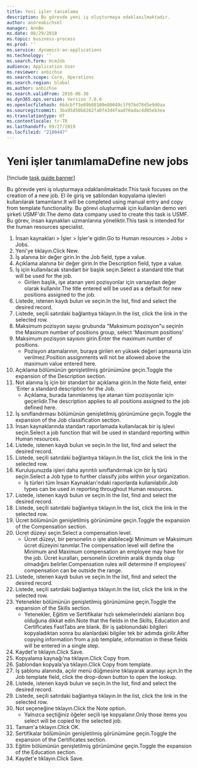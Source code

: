 ```yaml
---
title: Yeni işler tanımlama
description: Bu görevde yeni iş oluşturmaya odaklanılmaktadır.
author: andreabichsel
manager: AnnBe
ms.date: 08/29/2018
ms.topic: business-process
ms.prod: ''
ms.service: dynamics-ax-applications
ms.technology: ''
ms.search.form: HcmJob
audience: Application User
ms.reviewer: anbichse
ms.search.scope: Core, Operations
ms.search.region: Global
ms.author: anbichse
ms.search.validFrom: 2016-06-30
ms.dyn365.ops.version: Version 7.0.0
ms.openlocfilehash: 66dcbff3e89b88100e80049c1f97bd78d5e9d0aa
ms.sourcegitcommit: 3ba95d50b8262fa0f43d4faad76adac4d05eb3ea
ms.translationtype: HT
ms.contentlocale: tr-TR
ms.lasthandoff: 09/27/2019
ms.locfileid: "2180447"
---
```

# <a name="define-new-jobs"></a><span data-ttu-id="2b340-103">Yeni işler tanımlama</span><span class="sxs-lookup"><span data-stu-id="2b340-103">Define new jobs</span></span>

[!include [task guide banner](../../includes/task-guide-banner.md)]

<span data-ttu-id="2b340-104">Bu görevde yeni iş oluşturmaya odaklanılmaktadır.</span><span class="sxs-lookup"><span data-stu-id="2b340-104">This task focuses on the creation of a new job.</span></span> <span data-ttu-id="2b340-105">El ile giriş ve şablondan kopyalama işlevleri kullanılarak tamamlanır.</span><span class="sxs-lookup"><span data-stu-id="2b340-105">It will be completed using manual entry and copy from template functionality.</span></span> <span data-ttu-id="2b340-106">Bu görevi oluşturmak için kullanılan demo veri şirketi USMF'dir.</span><span class="sxs-lookup"><span data-stu-id="2b340-106">The demo data company used to create this task is USMF.</span></span> <span data-ttu-id="2b340-107">Bu görev, insan kaynakları uzmanlarına yöneliktir.</span><span class="sxs-lookup"><span data-stu-id="2b340-107">This task is intended for the human resources specialist.</span></span>

1. <span data-ttu-id="2b340-108">İnsan kaynakları > İşler > İşler'e gidin.</span><span class="sxs-lookup"><span data-stu-id="2b340-108">Go to Human resources > Jobs > Jobs.</span></span>
2. <span data-ttu-id="2b340-109">Yeni'ye tıklayın.</span><span class="sxs-lookup"><span data-stu-id="2b340-109">Click New.</span></span>
3. <span data-ttu-id="2b340-110">İş alanına bir değer girin.</span><span class="sxs-lookup"><span data-stu-id="2b340-110">In the Job field, type a value.</span></span>
4. <span data-ttu-id="2b340-111">Açıklama alanına bir değer girin.</span><span class="sxs-lookup"><span data-stu-id="2b340-111">In the Description field, type a value.</span></span>
5. <span data-ttu-id="2b340-112">İş için kullanılacak standart bir başlık seçin.</span><span class="sxs-lookup"><span data-stu-id="2b340-112">Select a standard title that will be used for the job.</span></span> 
    * <span data-ttu-id="2b340-113">Girilen başlık, işe atanan yeni pozisyonlar için varsayılan değer olarak kullanılır.</span><span class="sxs-lookup"><span data-stu-id="2b340-113">The title entered will be used as a default for new positions assigned to the job.</span></span>  
6. <span data-ttu-id="2b340-114">Listede, istenen kaydı bulun ve seçin.</span><span class="sxs-lookup"><span data-stu-id="2b340-114">In the list, find and select the desired record.</span></span>
7. <span data-ttu-id="2b340-115">Listede, seçili satırdaki bağlantıya tıklayın.</span><span class="sxs-lookup"><span data-stu-id="2b340-115">In the list, click the link in the selected row.</span></span>
8. <span data-ttu-id="2b340-116">Maksimum pozisyon sayısı grubunda "Maksimum pozisyon"u seçin</span><span class="sxs-lookup"><span data-stu-id="2b340-116">In the Maximum number of positions group, select 'Maximum positions'</span></span>
9. <span data-ttu-id="2b340-117">Maksimum pozisyon sayısını girin.</span><span class="sxs-lookup"><span data-stu-id="2b340-117">Enter the maximum number of positions.</span></span> 
    * <span data-ttu-id="2b340-118">Pozisyon atamalarının, buraya girilen en yüksek değeri aşmasına izin verilmez.</span><span class="sxs-lookup"><span data-stu-id="2b340-118">Position assignments will not be allowed above the maximum value entered here.</span></span>  
10. <span data-ttu-id="2b340-119">Açıklama bölümünün genişletilmiş görünümüne geçin.</span><span class="sxs-lookup"><span data-stu-id="2b340-119">Toggle the expansion of the Description section.</span></span>
11. <span data-ttu-id="2b340-120">Not alanına İş için bir standart bir açıklama girin.</span><span class="sxs-lookup"><span data-stu-id="2b340-120">In the Note field, enter 'Enter a standard description for the Job.</span></span>
    * <span data-ttu-id="2b340-121">Açıklama, burada tanımlanmış işe atanan tüm pozisyonlar için geçerlidir.</span><span class="sxs-lookup"><span data-stu-id="2b340-121">The description applies to all positions assigned to the job defined here.</span></span>  
12. <span data-ttu-id="2b340-122">İş sınıflandırması bölümünün genişletilmiş görünümüne geçin.</span><span class="sxs-lookup"><span data-stu-id="2b340-122">Toggle the expansion of the Job classification section.</span></span>
13. <span data-ttu-id="2b340-123">İnsan kaynaklarında standart raporlamada kullanılacak bir iş işlevi seçin.</span><span class="sxs-lookup"><span data-stu-id="2b340-123">Select a job function that will be used in standard reporting within Human resources.</span></span>
14. <span data-ttu-id="2b340-124">Listede, istenen kaydı bulun ve seçin.</span><span class="sxs-lookup"><span data-stu-id="2b340-124">In the list, find and select the desired record.</span></span>
15. <span data-ttu-id="2b340-125">Listede, seçili satırdaki bağlantıya tıklayın.</span><span class="sxs-lookup"><span data-stu-id="2b340-125">In the list, click the link in the selected row.</span></span>
16. <span data-ttu-id="2b340-126">Kuruluşunuzda işleri daha ayrıntılı sınıflandırmak için bir İş türü seçin.</span><span class="sxs-lookup"><span data-stu-id="2b340-126">Select a Job type to further classify jobs within your organization.</span></span> 
    * <span data-ttu-id="2b340-127">İş türleri tüm İnsan Kaynakları'ndaki raporlarda kullanılabilir.</span><span class="sxs-lookup"><span data-stu-id="2b340-127">Job types can be used in reporting throughout Human resources.</span></span>  
17. <span data-ttu-id="2b340-128">Listede, istenen kaydı bulun ve seçin.</span><span class="sxs-lookup"><span data-stu-id="2b340-128">In the list, find and select the desired record.</span></span>
18. <span data-ttu-id="2b340-129">Listede, seçili satırdaki bağlantıya tıklayın.</span><span class="sxs-lookup"><span data-stu-id="2b340-129">In the list, click the link in the selected row.</span></span>
19. <span data-ttu-id="2b340-130">Ücret bölümünün genişletilmiş görünümüne geçin.</span><span class="sxs-lookup"><span data-stu-id="2b340-130">Toggle the expansion of the Compensation section.</span></span>
20. <span data-ttu-id="2b340-131">Ücret düzeyi seçin.</span><span class="sxs-lookup"><span data-stu-id="2b340-131">Select a compensation level.</span></span>
    * <span data-ttu-id="2b340-132">Ücret düzeyi, bir personelin o işte alabileceği Minimum ve Maksimum ücret düzeyini tanımlar.</span><span class="sxs-lookup"><span data-stu-id="2b340-132">The compensation level will define the Minimum and Maximum compensation an employee may have for the job.</span></span> <span data-ttu-id="2b340-133">Ücret kuralları, personelin ücretinin aralık dışında olup olmadığını belirler.</span><span class="sxs-lookup"><span data-stu-id="2b340-133">Compensation rules will determine if employees' compensation can be outside the range.</span></span>  
21. <span data-ttu-id="2b340-134">Listede, istenen kaydı bulun ve seçin.</span><span class="sxs-lookup"><span data-stu-id="2b340-134">In the list, find and select the desired record.</span></span>
22. <span data-ttu-id="2b340-135">Listede, seçili satırdaki bağlantıya tıklayın.</span><span class="sxs-lookup"><span data-stu-id="2b340-135">In the list, click the link in the selected row.</span></span>
23. <span data-ttu-id="2b340-136">Yetenekler bölümünün genişletilmiş görünümüne geçin.</span><span class="sxs-lookup"><span data-stu-id="2b340-136">Toggle the expansion of the Skills section.</span></span>
    * <span data-ttu-id="2b340-137">Yetenekler, Eğitim ve Sertifikalar hızlı sekmelerindeki alanların boş olduğuna dikkat edin.</span><span class="sxs-lookup"><span data-stu-id="2b340-137">Note that the fields in the Skills, Education and Certificates FastTabs are blank.</span></span> <span data-ttu-id="2b340-138">Bir iş şablonundaki bilgileri kopyaladıktan sonra bu alanlardaki bilgiler tek bir adımda girilir.</span><span class="sxs-lookup"><span data-stu-id="2b340-138">After copying information from a job template, information in these fields will be entered in a single step.</span></span>   
24. <span data-ttu-id="2b340-139">Kaydet'e tıklayın.</span><span class="sxs-lookup"><span data-stu-id="2b340-139">Click Save.</span></span>
25. <span data-ttu-id="2b340-140">Kopyalama kaynağı'na tıklayın.</span><span class="sxs-lookup"><span data-stu-id="2b340-140">Click Copy from.</span></span>
26. <span data-ttu-id="2b340-141">Şablondan kopyala'ya tıklayın.</span><span class="sxs-lookup"><span data-stu-id="2b340-141">Click Copy from template.</span></span>
27. <span data-ttu-id="2b340-142">İş şablonu alanında, açılır menü düğmesine tıklayarak aramayı açın.</span><span class="sxs-lookup"><span data-stu-id="2b340-142">In the Job template field, click the drop-down button to open the lookup.</span></span>
28. <span data-ttu-id="2b340-143">Listede, istenen kaydı bulun ve seçin.</span><span class="sxs-lookup"><span data-stu-id="2b340-143">In the list, find and select the desired record.</span></span>
29. <span data-ttu-id="2b340-144">Listede, seçili satırdaki bağlantıya tıklayın.</span><span class="sxs-lookup"><span data-stu-id="2b340-144">In the list, click the link in the selected row.</span></span>
30. <span data-ttu-id="2b340-145">Not seçeneğine tıklayın.</span><span class="sxs-lookup"><span data-stu-id="2b340-145">Click the Note option.</span></span>
    * <span data-ttu-id="2b340-146">Yalnızca seçtiğiniz öğeler seçili işe kopyalanır.</span><span class="sxs-lookup"><span data-stu-id="2b340-146">Only those items you select will be copied to the selected job.</span></span>    
31. <span data-ttu-id="2b340-147">Tamam'a tıklayın.</span><span class="sxs-lookup"><span data-stu-id="2b340-147">Click OK.</span></span>
32. <span data-ttu-id="2b340-148">Sertifikalar bölümünün genişletilmiş görünümüne geçin.</span><span class="sxs-lookup"><span data-stu-id="2b340-148">Toggle the expansion of the Certificates section.</span></span>
33. <span data-ttu-id="2b340-149">Eğitim bölümünün genişletilmiş görünümüne geçin.</span><span class="sxs-lookup"><span data-stu-id="2b340-149">Toggle the expansion of the Education section.</span></span>
34. <span data-ttu-id="2b340-150">Kaydet'e tıklayın.</span><span class="sxs-lookup"><span data-stu-id="2b340-150">Click Save.</span></span>

